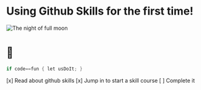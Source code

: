 # Using Github Skills for the first time!

![The night of full moon](https://vimalchandran.com/wp-content/uploads/2021/08/VimalChandran_NFT-1.jpg)

# 🤪
```go
if code==fun { let usDoIt; }
```

[x] Read about github skills
[x] Jump in to start a skill course
[ ] Complete it
